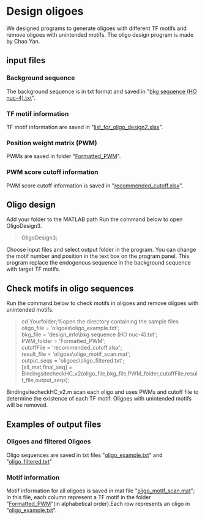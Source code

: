 # Design oligoes
We designed programs to generate oligoes with different TF motifs and remove oligoes with unintended motifs.
The oligo design program is made by Chao Yan.

## input files
### Background sequence
The background sequence is in txt format and saved in "[bkg sequence (HO nuc-4).txt](https://github.com/HengyeChen/oligo_design/blob/main/design_info/bkg%20sequence%20(HO%20nuc-4).txt)".

### TF motif information
TF motif information are saved in "[list_for_oligo_design2.xlsx](https://github.com/HengyeChen/oligo_design/blob/main/design_info/list_for_oligo_design2.xlsx)".

### Position weight matrix (PWM)
PWMs are saved in folder "[Formatted_PWM](https://github.com/HengyeChen/oligo_design/tree/main/Formatted_PWM)".

### PWM score cutoff information
PWM score cutoff information is saved in "[recommended_cutoff.xlsx](https://github.com/HengyeChen/oligo_design/blob/main/recommended_cutoff.xlsx)".

## Oligo design
Add your folder to the MATLAB path
Run the command below to open OligoDesign3. 
> OligoDesign3;

Choose input files and select output folder in the program. You can change the motif number and position in the text box on the program panel.
This program replace the endogenous sequence in the background sequence with target TF motifs.

## Check motifs in oligo sequences
Run the command below to check motifs in oligoes and remove oligoes with unintended motifs.
> cd Yourfolder;%open the directory containing the sample files\
> oligo_file = 'oligoes\oligo_example.txt';\
> bkg_file = 'design_info\bkg sequence (HO nuc-4).txt';\
> PWM_folder = 'Formatted_PWM';\
> cutoffFile = 'recommended_cutoff.xlsx';\
> result_file = 'oligoes\oligo_motif_scan.mat';\
> output_seqs = 'oligoes\oligo_filtered.txt';\
> [all_mat,final_seq] = BindingsitecheckHC_v2(oligo_file,bkg_file,PWM_folder,cutoffFile,result_file,output_seqs);

BindingsitecheckHC_v2.m scan each oligo and uses PWMs and cutoff file to determine the existence of each TF motif. Oligoes with unintended motifs will be removed.

## Examples of output files
### Oligoes and filtered Oligoes
Oligo sequences are saved in txt files "[oligo_example.txt](https://github.com/HengyeChen/oligo_design/blob/main/oligoes/oligo_example.txt)" and "[oligo_filtered.txt](https://github.com/HengyeChen/oligo_design/blob/main/oligoes/oligo_filtered.txt)"

### Motif information
Motif information for all oligoes is saved in mat file "[oligo_motif_scan.mat](https://github.com/HengyeChen/oligo_design/blob/main/oligoes/oligo_motif_scan.mat)";
In this file, each column represent a TF motif in the folder "[Formatted_PWM](https://github.com/HengyeChen/oligo_design/tree/main/Formatted_PWM)"(in alphabetical order).Each row represents an oligo in "[oligo_example.txt](https://github.com/HengyeChen/oligo_design/blob/main/oligoes/oligo_example.txt)".











